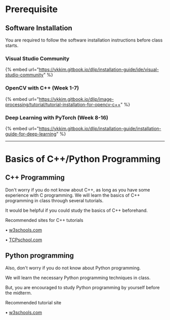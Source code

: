 # Prerequisite

## Software Installation

You are required to follow the software installation instructions before class starts.

### Visual Studio Community 
{% embed url="https://ykkim.gitbook.io/dlip/installation-guide/ide/visual-studio-community" %}

### OpenCV with C++ (Week 1-7)
{% embed url="https://ykkim.gitbook.io/dlip/image-processing/tutorial/tutorial-installation-for-opencv-c++" %}


### Deep Learning with PyTorch (Week 8-16)
{% embed url="https://ykkim.gitbook.io/dlip/installation-guide/installation-guide-for-deep-learning" %}

---




# Basics of  C++/Python Programming

## C++ Programming
Don't worry if you do not know about C++, as long as you have some experience with C programming.
We will learn the basics of C++ programming in class through several tutorials. 

It would be helpful if you could study the basics of C++ beforehand. 

Recommended sites for C++ tutorials

• [w3schools.com](https://www.w3schools.com/cpp/)

• [TCPschool.com](http://www.tcpschool.com/cpp/intro)

## Python programming

Also, don't worry if you do not know about Python programming.

We will learn the necessary Python programming techniques in class. 

But, you are encouraged to study Python programming by yourself before the midterm.

Recommended tutorial site 

• [w3schools.com](https://www.w3schools.com/python/default.asp)


